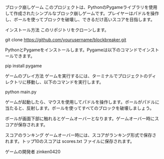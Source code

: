 ブロック崩しゲーム
このプロジェクトは、PythonのPygameライブラリを使用して作成されたシンプルなブロック崩しゲームです。プレイヤーはパドルを操作し、ボールを使ってブロックを破壊し、できるだけ高いスコアを目指します。

インストール方法
このリポジトリをクローンします。

git clone https://github.com/yourusername/blockbreaker.git

PythonとPygameをインストールします。Pygameは以下のコマンドでインストールできます。

pip install pygame

ゲームのプレイ方法
ゲームを実行するには、ターミナルでプロジェクトのディレクトリに移動し、以下のコマンドを実行します。

python main.py

ゲームが起動したら、マウスを使用してパドルを操作します。ボールがパドルに当たると、反射します。ボールを使ってすべてのブロックを破壊しましょう。

ボールが画面下部に触れるとゲームオーバーとなります。ゲームオーバー時にスコアが保存されます。

スコアのランキング
ゲームオーバー時には、スコアがランキング形式で保存されます。トップ10のスコアは scores.txt ファイルに保存されます。

ゲームの開発者
zinken0420